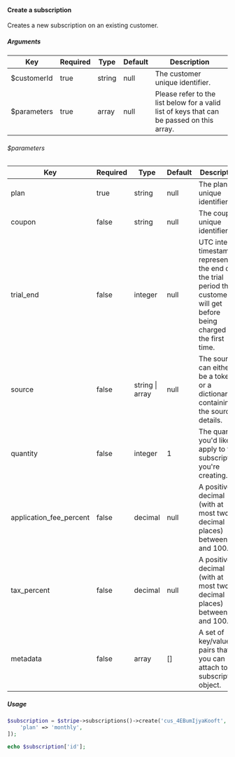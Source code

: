 #### Create a subscription

Creates a new subscription on an existing customer.

##### Arguments

<table>
    <thead>
        <th>Key</th>
        <th>Required</th>
        <th>Type</th>
        <th>Default</th>
        <th>Description</th>
    </thead>
    <tbody>
        <tr>
            <td>$customerId</td>
            <td>true</td>
            <td>string</td>
            <td>null</td>
            <td>The customer unique identifier.</td>
        </tr>
        <tr>
            <td>$parameters</td>
            <td>true</td>
            <td>array</td>
            <td>null</td>
            <td>Please refer to the list below for a valid list of keys that can be passed on this array.</td>
        </tr>
    </tbody>
</table>

###### $parameters

<table>
    <thead>
        <th>Key</th>
        <th>Required</th>
        <th>Type</th>
        <th>Default</th>
        <th>Description</th>
    </thead>
    <tbody>
        <tr>
            <td>plan</td>
            <td>true</td>
            <td>string</td>
            <td>null</td>
            <td>The plan unique identifier.</td>
        </tr>
        <tr>
            <td>coupon</td>
            <td>false</td>
            <td>string</td>
            <td>null</td>
            <td>The coupon unique identifier.</td>
        </tr>
        <tr>
            <td>trial_end</td>
            <td>false</td>
            <td>integer</td>
            <td>null</td>
            <td>UTC integer timestamp representing the end of the trial period the customer will get before being charged for the first time.</td>
        </tr>
        <tr>
            <td>source</td>
            <td>false</td>
            <td>string | array</td>
            <td>null</td>
            <td>The source can either be a token or a dictionary containing the source details.</td>
        </tr>
        <tr>
            <td>quantity</td>
            <td>false</td>
            <td>integer</td>
            <td>1</td>
            <td>The quantity you'd like to apply to the subscription you're creating.</td>
        </tr>
        <tr>
            <td>application_fee_percent</td>
            <td>false</td>
            <td>decimal</td>
            <td>null</td>
            <td>A positive decimal (with at most two decimal places) between 1 and 100.</td>
        </tr>
        <tr>
            <td>tax_percent</td>
            <td>false</td>
            <td>decimal</td>
            <td>null</td>
            <td>A positive decimal (with at most two decimal places) between 1 and 100.</td>
        </tr>
        <tr>
            <td>metadata</td>
            <td>false</td>
            <td>array</td>
            <td>[]</td>
            <td>A set of key/value pairs that you can attach to a subscription object.</td>
        </tr>
    </tbody>
</table>

##### Usage

```php
$subscription = $stripe->subscriptions()->create('cus_4EBumIjyaKooft', [
    'plan' => 'monthly',
]);

echo $subscription['id'];
```
